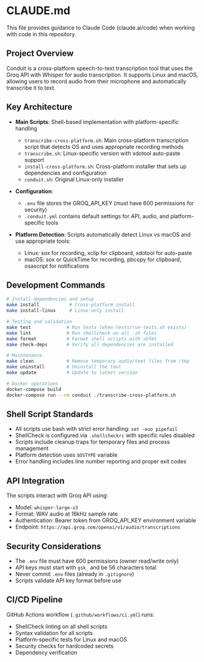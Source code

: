 # CLAUDE.md

This file provides guidance to Claude Code (claude.ai/code) when working with code in this repository.

## Project Overview

Conduit is a cross-platform speech-to-text transcription tool that uses the Groq API with Whisper for audio transcription. It supports Linux and macOS, allowing users to record audio from their microphone and automatically transcribe it to text.

## Key Architecture

- **Main Scripts**: Shell-based implementation with platform-specific handling
  - `transcribe-cross-platform.sh`: Main cross-platform transcription script that detects OS and uses appropriate recording methods
  - `transcribe.sh`: Linux-specific version with xdotool auto-paste support
  - `install-cross-platform.sh`: Cross-platform installer that sets up dependencies and configuration
  - `conduit.sh`: Original Linux-only installer

- **Configuration**: 
  - `.env` file stores the GROQ_API_KEY (must have 600 permissions for security)
  - `.conduit.yml` contains default settings for API, audio, and platform-specific tools

- **Platform Detection**: Scripts automatically detect Linux vs macOS and use appropriate tools:
  - Linux: sox for recording, xclip for clipboard, xdotool for auto-paste
  - macOS: sox or QuickTime for recording, pbcopy for clipboard, osascript for notifications

## Development Commands

```bash
# Install dependencies and setup
make install           # Cross-platform install
make install-linux     # Linux-only install

# Testing and validation
make test             # Run tests (when tests/run-tests.sh exists)
make lint             # Run shellcheck on all .sh files
make format           # Format shell scripts with shfmt
make check-deps       # Verify all dependencies are installed

# Maintenance
make clean            # Remove temporary audio/text files from /tmp
make uninstall        # Uninstall the tool
make update           # Update to latest version

# Docker operations
docker-compose build
docker-compose run --rm conduit ./transcribe-cross-platform.sh
```

## Shell Script Standards

- All scripts use bash with strict error handling: `set -euo pipefail`
- ShellCheck is configured via `.shellcheckrc` with specific rules disabled
- Scripts include cleanup traps for temporary files and process management
- Platform detection uses `$OSTYPE` variable
- Error handling includes line number reporting and proper exit codes

## API Integration

The scripts interact with Groq API using:
- Model: `whisper-large-v3`
- Format: WAV audio at 16kHz sample rate
- Authentication: Bearer token from GROQ_API_KEY environment variable
- Endpoint: `https://api.groq.com/openai/v1/audio/transcriptions`

## Security Considerations

- The `.env` file must have 600 permissions (owner read/write only)
- API keys must start with `gsk_` and be 56 characters total
- Never commit `.env` files (already in `.gitignore`)
- Scripts validate API key format before use

## CI/CD Pipeline

GitHub Actions workflow (`.github/workflows/ci.yml`) runs:
- ShellCheck linting on all shell scripts
- Syntax validation for all scripts
- Platform-specific tests for Linux and macOS
- Security checks for hardcoded secrets
- Dependency verification